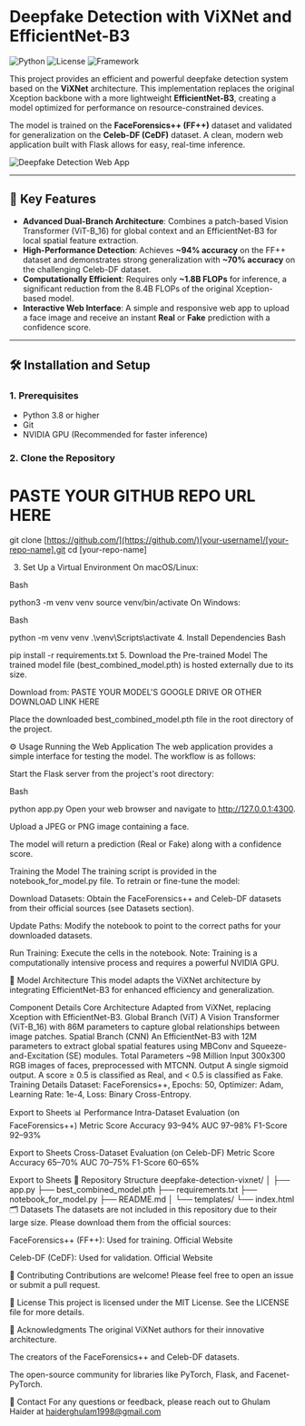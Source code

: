 # Deepfake Detection with ViXNet and EfficientNet-B3

![Python](https://img.shields.io/badge/Python-3.8%2B-blue.svg) ![License](https://img.shields.io/badge/License-MIT-green.svg) ![Framework](https://img.shields.io/badge/Framework-PyTorch_&_Flask-orange.svg)

This project provides an efficient and powerful deepfake detection system based on the **ViXNet** architecture. This implementation replaces the original Xception backbone with a more lightweight **EfficientNet-B3**, creating a model optimized for performance on resource-constrained devices.

The model is trained on the **FaceForensics++ (FF++)** dataset and validated for generalization on the **Celeb-DF (CeDF)** dataset. A clean, modern web application built with Flask allows for easy, real-time inference.

![Deepfake Detection Web App](https://raw.githubusercontent.com/Ghulam-Haider/Deepfake-Detection-with-ViXNet-and-EfficientNet-B3/main/assets/webapp_screenshot.png)

---

## 🚀 Key Features

* **Advanced Dual-Branch Architecture**: Combines a patch-based Vision Transformer (ViT-B_16) for global context and an EfficientNet-B3 for local spatial feature extraction.
* **High-Performance Detection**: Achieves **~94% accuracy** on the FF++ dataset and demonstrates strong generalization with **~70% accuracy** on the challenging Celeb-DF dataset.
* **Computationally Efficient**: Requires only **~1.8B FLOPs** for inference, a significant reduction from the 8.4B FLOPs of the original Xception-based model.
* **Interactive Web Interface**: A simple and responsive web app to upload a face image and receive an instant **Real** or **Fake** prediction with a confidence score.

---

## 🛠️ Installation and Setup

### 1. Prerequisites

* Python 3.8 or higher
* Git
* NVIDIA GPU (Recommended for faster inference)

### 2. Clone the Repository


# PASTE YOUR GITHUB REPO URL HERE
git clone [https://github.com/](https://github.com/)[your-username]/[your-repo-name].git
cd [your-repo-name]

3. Set Up a Virtual Environment
On macOS/Linux:

Bash

python3 -m venv venv
source venv/bin/activate
On Windows:

Bash

python -m venv venv
.\venv\Scripts\activate
4. Install Dependencies
Bash

pip install -r requirements.txt
5. Download the Pre-trained Model
The trained model file (best_combined_model.pth) is hosted externally due to its size.

Download from: PASTE YOUR MODEL'S GOOGLE DRIVE OR OTHER DOWNLOAD LINK HERE

Place the downloaded best_combined_model.pth file in the root directory of the project.

⚙️ Usage
Running the Web Application
The web application provides a simple interface for testing the model. The workflow is as follows:

Start the Flask server from the project's root directory:

Bash

python app.py
Open your web browser and navigate to http://127.0.0.1:4300.

Upload a JPEG or PNG image containing a face.

The model will return a prediction (Real or Fake) along with a confidence score.

Training the Model
The training script is provided in the notebook_for_model.py file. To retrain or fine-tune the model:

Download Datasets: Obtain the FaceForensics++ and Celeb-DF datasets from their official sources (see Datasets section).

Update Paths: Modify the notebook to point to the correct paths for your downloaded datasets.

Run Training: Execute the cells in the notebook. Note: Training is a computationally intensive process and requires a powerful NVIDIA GPU.

🧠 Model Architecture
This model adapts the ViXNet architecture by integrating EfficientNet-B3 for enhanced efficiency and generalization.

Component	Details
Core Architecture	Adapted from ViXNet, replacing Xception with EfficientNet-B3.
Global Branch (ViT)	A Vision Transformer (ViT-B_16) with 86M parameters to capture global relationships between image patches.
Spatial Branch (CNN)	An EfficientNet-B3 with 12M parameters to extract global spatial features using MBConv and Squeeze-and-Excitation (SE) modules.
Total Parameters	~98 Million
Input	300x300 RGB images of faces, preprocessed with MTCNN.
Output	A single sigmoid output. A score ≥ 0.5 is classified as Real, and < 0.5 is classified as Fake.
Training Details	Dataset: FaceForensics++, Epochs: 50, Optimizer: Adam, Learning Rate: 1e-4, Loss: Binary Cross-Entropy.

Export to Sheets
📊 Performance
Intra-Dataset Evaluation (on FaceForensics++)
Metric	Score
Accuracy	93–94%
AUC	97–98%
F1-Score	92–93%

Export to Sheets
Cross-Dataset Evaluation (on Celeb-DF)
Metric	Score
Accuracy	65–70%
AUC	70–75%
F1-Score	60–65%

Export to Sheets
📂 Repository Structure
deepfake-detection-vixnet/
│
├── app.py
├── best_combined_model.pth
├── requirements.txt
├── notebook_for_model.py
├── README.md
│
└── templates/
    └── index.html
🗂️ Datasets
The datasets are not included in this repository due to their large size. Please download them from the official sources:

FaceForensics++ (FF++): Used for training. Official Website

Celeb-DF (CeDF): Used for validation. Official Website

🤝 Contributing
Contributions are welcome! Please feel free to open an issue or submit a pull request.

📄 License
This project is licensed under the MIT License. See the LICENSE file for more details.

🙏 Acknowledgments
The original ViXNet authors for their innovative architecture.

The creators of the FaceForensics++ and Celeb-DF datasets.

The open-source community for libraries like PyTorch, Flask, and Facenet-PyTorch.

📧 Contact
For any questions or feedback, please reach out to Ghulam Haider at haiderghulam1998@gmail.com
